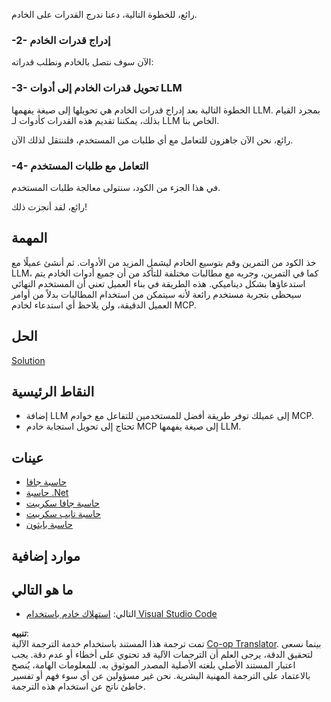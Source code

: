 <!--
CO_OP_TRANSLATOR_METADATA:
{
  "original_hash": "9d80e2a99a9aea8d8226253e6baf4c8c",
  "translation_date": "2025-06-06T17:57:24+00:00",
  "source_file": "03-GettingStarted/03-llm-client/README.md",
  "language_code": "ar"
}
-->
رائع، للخطوة التالية، دعنا ندرج القدرات على الخادم.

### -2- إدراج قدرات الخادم

الآن سوف نتصل بالخادم ونطلب قدراته:

### -3- تحويل قدرات الخادم إلى أدوات LLM

الخطوة التالية بعد إدراج قدرات الخادم هي تحويلها إلى صيغة يفهمها LLM. بمجرد القيام بذلك، يمكننا تقديم هذه القدرات كأدوات لـ LLM الخاص بنا.

رائع، نحن الآن جاهزون للتعامل مع أي طلبات من المستخدم، فلننتقل لذلك الآن.

### -4- التعامل مع طلبات المستخدم

في هذا الجزء من الكود، سنتولى معالجة طلبات المستخدم.

رائع، لقد أنجزت ذلك!

## المهمة

خذ الكود من التمرين وقم بتوسيع الخادم ليشمل المزيد من الأدوات. ثم أنشئ عميلًا مع LLM، كما في التمرين، وجربه مع مطالبات مختلفة للتأكد من أن جميع أدوات الخادم يتم استدعاؤها بشكل ديناميكي. هذه الطريقة في بناء العميل تعني أن المستخدم النهائي سيحظى بتجربة مستخدم رائعة لأنه سيتمكن من استخدام المطالبات بدلاً من أوامر العميل الدقيقة، ولن يلاحظ أي استدعاء لخادم MCP.

## الحل

[Solution](/03-GettingStarted/03-llm-client/solution/README.md)

## النقاط الرئيسية

- إضافة LLM إلى عميلك توفر طريقة أفضل للمستخدمين للتفاعل مع خوادم MCP.
- تحتاج إلى تحويل استجابة خادم MCP إلى صيغة يفهمها LLM.

## عينات

- [حاسبة جافا](../samples/java/calculator/README.md)
- [حاسبة .Net](../../../../03-GettingStarted/samples/csharp)
- [حاسبة جافا سكريبت](../samples/javascript/README.md)
- [حاسبة تايب سكريبت](../samples/typescript/README.md)
- [حاسبة بايثون](../../../../03-GettingStarted/samples/python)

## موارد إضافية

## ما هو التالي

- التالي: [استهلاك خادم باستخدام Visual Studio Code](/03-GettingStarted/04-vscode/README.md)

**تنبيه**:  
تمت ترجمة هذا المستند باستخدام خدمة الترجمة الآلية [Co-op Translator](https://github.com/Azure/co-op-translator). بينما نسعى لتحقيق الدقة، يرجى العلم أن الترجمات الآلية قد تحتوي على أخطاء أو عدم دقة. يجب اعتبار المستند الأصلي بلغته الأصلية المصدر الموثوق به. للمعلومات الهامة، يُنصح بالاعتماد على الترجمة المهنية البشرية. نحن غير مسؤولين عن أي سوء فهم أو تفسير خاطئ ناتج عن استخدام هذه الترجمة.